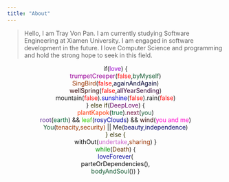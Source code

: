 ```yaml
---
title: "About"
---
```


<!-- 悟以往之不谏，知来者之可追。 -->

<blockquote>Hello, I am Tray Von Pan. I am currently studying Software Engineering at Xiamen University. I am engaged in software development in the future. I love Computer Science and programming and hold the strong hope to seek in this field.</blockquote>

<div><p style = "color:#9900CC"><center>if(<font color = "#9900CC">love</font>) {</center><center><font color = "#990099">trumpetCreeper</font>(<font color = "red">false</font>,<font color = "#145A32">byMyself</font>)<center><font color = "#993300">SingBird</font>(<font color = "red">false</font>,<font color = "#000033">againAndAgain</font>)</center><center><font color = "#330000">wellSpring</font>(<font color = "red">false</font>,<font color ="#330033">allYearSending</font>)</center><center><font>mountain</font>(<font color = "red">false</font>).<font color = "#0000CC">sunshine</font>(<font color ="red">false</font>).rain(<font color = "red">false</font>)</center></center><center>} <font color = "#333300">else if</font>(<font color = "#660066">DeepLove</font>) {</center><center><font color = "#FF3300">plantKapok</font>(<font color = "#006633">true</font>).<font color = "#660033">next</font>(<font color = "#145A32">you</font>)</center><center><font color = "#663399">root</font>(<font color = "#006633">earth</font>) && <font color = "#33CC00">leaf</font>(<font color = "#000099">rosyClouds</font>) && <font color = "#330000">wind</font>(<font color = "#FF00CC">you and me</font>)</center><center><font color = "#145A32">You</font>(<font color = "#993300">tenacity,security)</font> || Me(<font color = "#000066">beauty,independence</font>)</center><center><font color = "#333300">} else {</font></center><center><font color = "#000000">withOut</font>(<font color = "#CC66CC">undertake</font>,<font color = "#993300">sharing</font>) }</center><center><font color = "#009900">while</font>(<font color = "#663300">Death</font>) {</center><center><font color = "#000099">loveForever</font>(<center><font color = "#000000">parteOrDependencies</font>(),</center><font  color = "#145A32">bodyAndSoul</font>()) }</center></p></div>